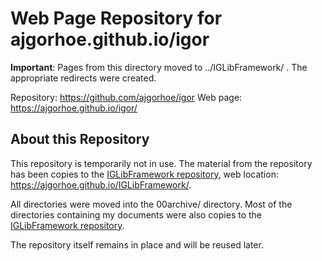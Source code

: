 
# Web Page Repository for ajgorhoe.github.io/igor

**Important**: Pages from this directory moved to ../IGLibFramework/ . The appropriate redirects were created.

Repository: https://github.com/ajgorhoe/igor
Web page: https://ajgorhoe.github.io/igor/

## About this Repository

This repository is temporarily not in use. The material from the repository has been copies to the [IGLibFramework repository](https://github.com/ajgorhoe/IGLibFramework), web location: https://ajgorhoe.github.io/IGLibFramework/.

All directories were moved into the 00archive/ directory. Most of the directories containing my documents were also copies to the [IGLibFramework repository](https://github.com/ajgorhoe/IGLibFramework).

The repository itself remains in place and will be reused later.
